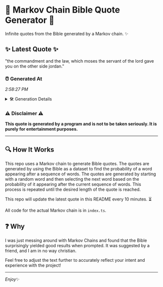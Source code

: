 # 📖 Markov Chain Bible Quote Generator 📖

Infinite quotes from the Bible generated by a Markov chain. ✨

## ✨ Latest Quote ✨
"the commandment and the law, which moses the servant of the lord gave you on the other side jordan."

### ⏰ Generated At
*2:58:27 PM*

<details>
    <summary>🛠️ Generation Details</summary>
    <p>
        <strong>🌱 Seed:</strong> the<br>
        <strong>🔄 Iterations:</strong> 18<br>
        <strong>📜 Context History:</strong><br>[ the ]: commandment<br>[ the, commandment ]: and<br>[ the, commandment, and ]: the<br>[ the, commandment, and, the ]: law,<br>[ the, commandment, and, the, law, ]: which<br>[ the, commandment, and, the, law,, which ]: moses<br>[ commandment, and, the, law,, which, moses ]: the<br>[ and, the, law,, which, moses, the ]: servant<br>[ the, law,, which, moses, the, servant ]: of<br>[ law,, which, moses, the, servant, of ]: the<br>[ which, moses, the, servant, of, the ]: lord<br>[ moses, the, servant, of, the, lord ]: gave<br>[ the, servant, of, the, lord, gave ]: you<br>[ servant, of, the, lord, gave, you ]: on<br>[ of, the, lord, gave, you, on ]: the<br>[ the, lord, gave, you, on, the ]: other<br>[ lord, gave, you, on, the, other ]: side<br>[ gave, you, on, the, other, side ]: jordan.<br>
    </p>
</details>

### ⚠️ Disclaimer ⚠️
**This quote is generated by a program and is not to be taken seriously. It is purely for entertainment purposes.**

---

## 🔍 How It Works

This repo uses a Markov chain to generate Bible quotes. The quotes are generated by using the Bible as a dataset to find the probability of a word appearing after a sequence of words. The quotes are generated by starting with a random word and then selecting the next word based on the probability of it appearing after the current sequence of words. This process is repeated until the desired length of the quote is reached.

This repo will update the latest quote in this README every 10 minutes. ⏳

All code for the actual Markov chain is in `index.ts`.

## ❓ Why

I was just messing around with Markov Chains and found that the Bible surprisingly yielded good results when prompted. 
It was suggested by a friend, and I am in no way christian.

Feel free to adjust the text further to accurately reflect your intent and experience with the project!

---

*Enjoy*✨
